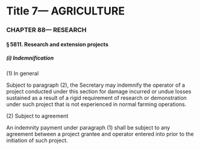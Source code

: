 
# Title 7— AGRICULTURE
### CHAPTER 88— RESEARCH
#### § 5811. Research and extension projects
##### (i) Indemnification

(1) In general

Subject to paragraph (2), the Secretary may indemnify the operator of a project conducted under this section for damage incurred or undue losses sustained as a result of a rigid requirement of research or demonstration under such project that is not experienced in normal farming operations.

(2) Subject to agreement

An indemnity payment under paragraph (1) shall be subject to any agreement between a project grantee and operator entered into prior to the initiation of such project.
